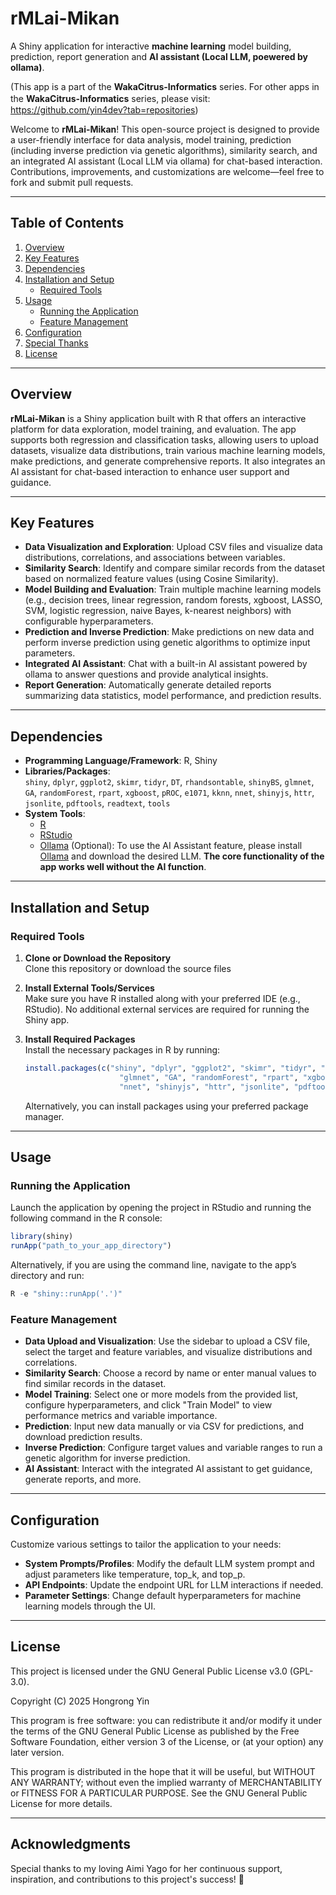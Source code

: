 
# rMLai-Mikan
A Shiny application for interactive **machine learning** model building, prediction, report generation and **AI assistant (Local LLM, poewered by ollama)**.

(This app is a part of the **WakaCitrus-Informatics** series. For other apps in the **WakaCitrus-Informatics** series, please visit:　https://github.com/yin4dev?tab=repositories)

Welcome to **rMLai-Mikan**! This open-source project is designed to provide a user-friendly interface for data analysis, model training, prediction (including inverse prediction via genetic algorithms), similarity search, and an integrated AI assistant (Local LLM via ollama) for chat-based interaction. Contributions, improvements, and customizations are welcome—feel free to fork and submit pull requests.

---

## Table of Contents
1. [Overview](#overview)
2. [Key Features](#key-features)
3. [Dependencies](#dependencies)
4. [Installation and Setup](#installation-and-setup)
   - [Required Tools](#required-tools)
5. [Usage](#usage)
   - [Running the Application](#running-the-application)
   - [Feature Management](#feature-management)
6. [Configuration](#configuration)
7. [Special Thanks](#special-thanks)
8. [License](#license)

---

## Overview
**rMLai-Mikan** is a Shiny application built with R that offers an interactive platform for data exploration, model training, and evaluation. The app supports both regression and classification tasks, allowing users to upload datasets, visualize data distributions, train various machine learning models, make predictions, and generate comprehensive reports. It also integrates an AI assistant for chat-based interaction to enhance user support and guidance.

---

## Key Features
- **Data Visualization and Exploration**: Upload CSV files and visualize data distributions, correlations, and associations between variables.
 - **Similarity Search**: Identify and compare similar records from the dataset based on normalized feature values (using Cosine Similarity).
- **Model Building and Evaluation**: Train multiple machine learning models (e.g., decision trees, linear regression, random forests, xgboost, LASSO, SVM, logistic regression, naive Bayes, k-nearest neighbors) with configurable hyperparameters.
- **Prediction and Inverse Prediction**: Make predictions on new data and perform inverse prediction using genetic algorithms to optimize input parameters.
- **Integrated AI Assistant**: Chat with a built-in AI assistant powered by ollama to answer questions and provide analytical insights.
- **Report Generation**: Automatically generate detailed reports summarizing data statistics, model performance, and prediction results.

---

## Dependencies
- **Programming Language/Framework**: R, Shiny
- **Libraries/Packages**:  
  `shiny`, `dplyr`, `ggplot2`, `skimr`, `tidyr`, `DT`, `rhandsontable`, `shinyBS`, `glmnet`, `GA`, `randomForest`, `rpart`, `xgboost`, `pROC`, `e1071`, `kknn`, `nnet`, `shinyjs`, `httr`, `jsonlite`, `pdftools`, `readtext`, `tools`
- **System Tools**:  
  - [R](https://www.r-project.org/)
  - [RStudio](https://www.rstudio.com/)
  -  [Ollama](https://www.ollama.com/)  (Optional): To use the AI Assistant feature, please install [Ollama](https://www.ollama.com/) and download the desired LLM. **The core functionality of the app works well without the AI function**.

---

## Installation and Setup

### Required Tools
1. **Clone or Download the Repository**  
   Clone this repository or download the source files

2. **Install External Tools/Services**  
   Make sure you have R installed along with your preferred IDE (e.g., RStudio). No additional external services are required for running the Shiny app.

3. **Install Required Packages**  
   Install the necessary packages in R by running:
   ```r
   install.packages(c("shiny", "dplyr", "ggplot2", "skimr", "tidyr", "DT", "rhandsontable", "shinyBS", 
                        "glmnet", "GA", "randomForest", "rpart", "xgboost", "pROC", "e1071", "kknn", 
                        "nnet", "shinyjs", "httr", "jsonlite", "pdftools", "readtext", "tools"))
   ```
   Alternatively, you can install packages using your preferred package manager.

---

## Usage

### Running the Application
Launch the application by opening the project in RStudio and running the following command in the R console:
```r
library(shiny)
runApp("path_to_your_app_directory")
```
Alternatively, if you are using the command line, navigate to the app’s directory and run:
```r
R -e "shiny::runApp('.')"
```

### Feature Management
- **Data Upload and Visualization**: Use the sidebar to upload a CSV file, select the target and feature variables, and visualize distributions and correlations.
-  **Similarity Search**: Choose a record by name or enter manual values to find similar records in the dataset.
- **Model Training**: Select one or more models from the provided list, configure hyperparameters, and click "Train Model" to view performance metrics and variable importance.
- **Prediction**: Input new data manually or via CSV for predictions, and download prediction results.
- **Inverse Prediction**: Configure target values and variable ranges to run a genetic algorithm for inverse prediction.
- **AI Assistant**: Interact with the integrated AI assistant to get guidance, generate reports, and more.

---

## Configuration
Customize various settings to tailor the application to your needs:
- **System Prompts/Profiles**: Modify the default LLM system prompt and adjust parameters like temperature, top_k, and top_p.
- **API Endpoints**: Update the endpoint URL for LLM interactions if needed.
- **Parameter Settings**: Change default hyperparameters for machine learning models through the UI.

---

## License

This project is licensed under the GNU General Public License v3.0 (GPL-3.0).

Copyright (C) 2025 Hongrong Yin

This program is free software: you can redistribute it and/or modify it under the terms of the GNU General Public License as published by the Free Software Foundation, either version 3 of the License, or (at your option) any later version.

This program is distributed in the hope that it will be useful, but WITHOUT ANY WARRANTY; without even the implied warranty of MERCHANTABILITY or FITNESS FOR A PARTICULAR PURPOSE. See the GNU General Public License for more details.

---

## Acknowledgments

Special thanks to my loving Aimi Yago for her continuous support, inspiration, and contributions to this project's success! 🎉
